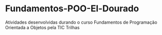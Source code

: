 # Fundamentos-POO-El-Dourado
Atividades desenvolvidas durando o curso Fundamentos de Programação Orientada a Objetos pela TIC Trilhas
